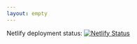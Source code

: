 ```yaml
---
layout: empty
---
```

Netlify deployment status:
[![Netlify Status](https://api.netlify.com/api/v1/badges/bf1a1433-e886-4e76-8fbe-4cdfc297351f/deploy-status)](https://app.netlify.com/sites/pixelatto/deploys)
